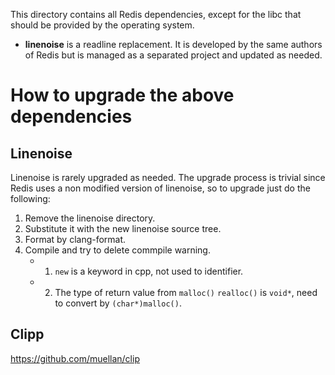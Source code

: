 This directory contains all Redis dependencies, except for the libc that
should be provided by the operating system.

* **linenoise** is a readline replacement. It is developed by the same authors of Redis but is managed as a separated project and updated as needed.

How to upgrade the above dependencies
===


Linenoise
---

Linenoise is rarely upgraded as needed. The upgrade process is trivial since
Redis uses a non modified version of linenoise, so to upgrade just do the
following:

1. Remove the linenoise directory.
2. Substitute it with the new linenoise source tree.
3. Format by clang-format.
4. Compile and try to delete commpile warning.
   - 1. `new` is a keyword in cpp, not used to identifier.
   - 2. The type of return value from `malloc()` `realloc()` is `void*`, need to convert by `(char*)malloc()`.




Clipp
---

https://github.com/muellan/clip